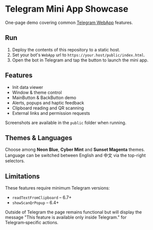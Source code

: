 # Telegram Mini App Showcase

One-page demo covering common [Telegram WebApp](https://core.telegram.org/bots/webapps) features.

## Run

1. Deploy the contents of this repository to a static host.
2. Set your bot's `WebApp` url to `https://your.host/public/index.html`.
3. Open the bot in Telegram and tap the button to launch the mini app.

## Features

- Init data viewer
- Window & theme control
- MainButton & BackButton demo
- Alerts, popups and haptic feedback
- Clipboard reading and QR scanning
- External links and permission requests

Screenshots are available in the `public` folder when running.

## Themes & Languages

Choose among **Neon Blue**, **Cyber Mint** and **Sunset Magenta** themes. Language can be switched between English and 中文 via the top-right selectors.

## Limitations

These features require minimum Telegram versions:

- `readTextFromClipboard` – 6.7+
- `showScanQrPopup` – 6.4+

Outside of Telegram the page remains functional but will display the message "This feature is available only inside Telegram." for Telegram‑specific actions.
